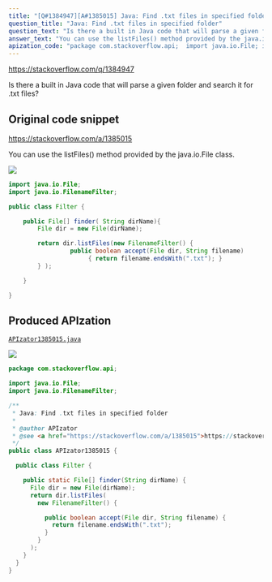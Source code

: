 ```yaml
---
title: "[Q#1384947][A#1385015] Java: Find .txt files in specified folder"
question_title: "Java: Find .txt files in specified folder"
question_text: "Is there a built in Java code that will parse a given folder and search it for .txt files?"
answer_text: "You can use the listFiles() method provided by the java.io.File class."
apization_code: "package com.stackoverflow.api;  import java.io.File; import java.io.FilenameFilter;  /**  * Java: Find .txt files in specified folder  *  * @author APIzator  * @see <a href=\"https://stackoverflow.com/a/1385015\">https://stackoverflow.com/a/1385015</a>  */ public class APIzator1385015 {    public class Filter {      public static File[] finder(String dirName) {       File dir = new File(dirName);       return dir.listFiles(         new FilenameFilter() {            public boolean accept(File dir, String filename) {             return filename.endsWith(\".txt\");           }         }       );     }   } }"
---
```


https://stackoverflow.com/q/1384947

Is there a built in Java code that will parse a given folder and search it for .txt files?



## Original code snippet

https://stackoverflow.com/a/1385015

You can use the listFiles() method provided by the java.io.File class.

<div class="code-logo"><img src="/stackoverflow.png" /></div>

```java
import java.io.File;
import java.io.FilenameFilter;

public class Filter {

    public File[] finder( String dirName){
        File dir = new File(dirName);

        return dir.listFiles(new FilenameFilter() { 
                 public boolean accept(File dir, String filename)
                      { return filename.endsWith(".txt"); }
        } );

    }

}
```

## Produced APIzation

[`APIzator1385015.java`](https://github.com/pasqualesalza/apization-temp-data/raw/master/search/APIzator1385015.java)

<div class="code-logo"><img src="/apizator.png" /></div>

```java
package com.stackoverflow.api;

import java.io.File;
import java.io.FilenameFilter;

/**
 * Java: Find .txt files in specified folder
 *
 * @author APIzator
 * @see <a href="https://stackoverflow.com/a/1385015">https://stackoverflow.com/a/1385015</a>
 */
public class APIzator1385015 {

  public class Filter {

    public static File[] finder(String dirName) {
      File dir = new File(dirName);
      return dir.listFiles(
        new FilenameFilter() {

          public boolean accept(File dir, String filename) {
            return filename.endsWith(".txt");
          }
        }
      );
    }
  }
}

```